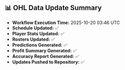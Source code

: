 ## 📊 OHL Data Update Summary
- **Workflow Execution Time:** 2025-10-20 03:46 UTC
- **Schedule Updated:** ✅
- **Player Stats Updated:** ✅
- **Rosters Updated:** ✅
- **Predictions Generated:** ✅
- **Profit Summary Generated:** ✅
- **Accuracy Report Generated:** ✅
- **Updates Pushed to Repository:** ✅
